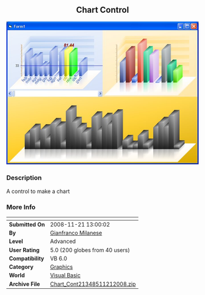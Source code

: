 ﻿<div align="center">

## Chart Control

<img src="PIC20081121125549369.jpg">
</div>

### Description

A control to make a chart
 
### More Info
 


<span>             |<span>
---                |---
**Submitted On**   |2008-11-21 13:00:02
**By**             |[Gianfranco Milanese](https://github.com/Planet-Source-Code/PSCIndex/blob/master/ByAuthor/gianfranco-milanese.md)
**Level**          |Advanced
**User Rating**    |5.0 (200 globes from 40 users)
**Compatibility**  |VB 6\.0
**Category**       |[Graphics](https://github.com/Planet-Source-Code/PSCIndex/blob/master/ByCategory/graphics__1-46.md)
**World**          |[Visual Basic](https://github.com/Planet-Source-Code/PSCIndex/blob/master/ByWorld/visual-basic.md)
**Archive File**   |[Chart\_Cont21348511212008\.zip](https://github.com/Planet-Source-Code/gianfranco-milanese-chart-control__1-71430/archive/master.zip)








